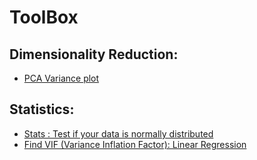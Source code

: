 # ToolBox



## Dimensionality Reduction:

- [PCA Variance plot](https://github.com/PierreCom/ToolBox/blob/master/PCA_dataviz_variance.ipynb)

## Statistics:

- [Stats : Test if your data is normally distributed](https://github.com/PierreCom/ToolBox/blob/master/Stats_distribution_hypothesis_testing.ipynb)
- [Find VIF (Variance Inflation Factor): Linear Regression](https://github.com/PierreCom/ToolBox/blob/master/Find_vif.ipynb)

